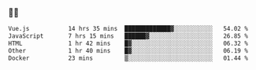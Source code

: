### 👨‍💻

<!--START_SECTION:waka-->

```txt
Vue.js           14 hrs 35 mins  █████████████▓░░░░░░░░░░░   54.02 %
JavaScript       7 hrs 15 mins   ██████▓░░░░░░░░░░░░░░░░░░   26.85 %
HTML             1 hr 42 mins    █▓░░░░░░░░░░░░░░░░░░░░░░░   06.32 %
Other            1 hr 40 mins    █▓░░░░░░░░░░░░░░░░░░░░░░░   06.19 %
Docker           23 mins         ▒░░░░░░░░░░░░░░░░░░░░░░░░   01.44 %
```

<!--END_SECTION:waka-->

